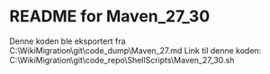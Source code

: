 # README for Maven_27_30
Denne koden ble eksportert fra C:\WikiMigration\git\code_dump\Maven_27.md
Link til denne koden: C:\WikiMigration\git\code_repo\ShellScripts\Maven_27_30.sh
